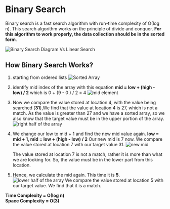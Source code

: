 # Binary Search

Binary search is a fast search algorithm with run-time complexity of Ο(log n). This search algorithm works on the principle of divide and conquer. __For this algorithm to work properly, the data collection should be in the sorted form__.

 ![Binary Search Diagram Vs Linear Search](https://1.bp.blogspot.com/-jGW8UBLleiY/WGCT2LxyujI/AAAAAAAAAlY/rflq-QF5hFQOQFw-fzVHCLtfW7-zC_L6ACK4B/s640/binary-and-linear-search-animations.gif)

## How Binary Search Works?

1. starting from ordered lists
    ![Sorted Array](https://www.tutorialspoint.com/data_structures_algorithms/images/binary_search_0.jpg)

2. identify mid index of the array with this equation __mid = low + (high - low) / 2__
 which is 0 + (9 - 0 ) / 2 = 4
    ![mid element](https://www.tutorialspoint.com/data_structures_algorithms/images/binary_search_1.jpg)

3. Now we compare the value stored at location 4, with the value being searched (__31__),We find that the value at location 4 is 27, which is not a match. As the value is greater than 27 and we have a sorted array, so we also know that the target value must be in the upper portion of the array.
    ![right half of the array](https://www.tutorialspoint.com/data_structures_algorithms/images/binary_search_2.jpg)

4. We change our low to mid + 1 and find the new mid value again. __low = mid + 1, mid = low + (high - low) / 2__
 Our new mid is 7 now. We compare the value stored at location 7 with our target value 31.
    ![new mid](https://www.tutorialspoint.com/data_structures_algorithms/images/binary_search_3.jpg)

    The value stored at location 7 is not a match, rather it is more than what we are looking for. So, the value must be in the lower part from this location.

5. Hence, we calculate the mid again. This time it is __5__.
    ![lower half of the array](https://www.tutorialspoint.com/data_structures_algorithms/images/binary_search_5.jpg)
    We compare the value stored at location 5 with our target value. We find that it is a match.

__Time Complexity = Ο(log n)__  
__Space Complexity = O(3)__
